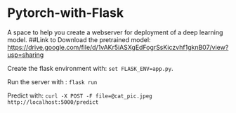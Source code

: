 # Pytorch-with-Flask
A space to help you create a webserver for deployment of a deep learning model. 
##Link to Download the pretrained model: https://drive.google.com/file/d/1vAKr5iASXgEdFogrSsKiczvhf1gknB07/view?usp=sharing

Create the flask environment with: `set FLASK_ENV=app.py`.

Run the server with : `flask run`

Predict with: `curl -X POST -F file=@cat_pic.jpeg http://localhost:5000/predict`    
